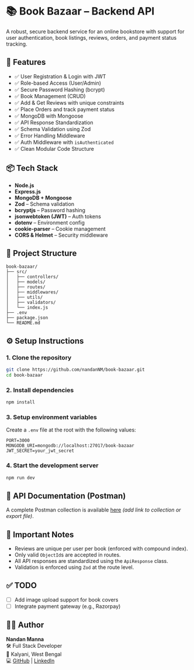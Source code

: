 # 📚 Book Bazaar – Backend API

A robust, secure backend service for an online bookstore with support for user authentication, book listings, reviews, orders, and payment status tracking.

## 🚀 Features

- ✅ User Registration & Login with JWT
- ✅ Role-based Access (User/Admin)
- ✅ Secure Password Hashing (bcrypt)
- ✅ Book Management (CRUD)
- ✅ Add & Get Reviews with unique constraints
- ✅ Place Orders and track payment status
- ✅ MongoDB with Mongoose
- ✅ API Response Standardization
- ✅ Schema Validation using Zod
- ✅ Error Handling Middleware
- ✅ Auth Middleware with `isAuthenticated`
- ✅ Clean Modular Code Structure

## 📦 Tech Stack

- **Node.js**
- **Express.js**
- **MongoDB + Mongoose**
- **Zod** – Schema validation
- **bcryptjs** – Password hashing
- **jsonwebtoken (JWT)** – Auth tokens
- **dotenv** – Environment config
- **cookie-parser** – Cookie management
- **CORS & Helmet** – Security middleware

## 📁 Project Structure

```
book-bazaar/
├── src/
│   ├── controllers/
│   ├── models/
│   ├── routes/
│   ├── middlewares/
│   ├── utils/
│   ├── validators/
│   └── index.js
├── .env
├── package.json
└── README.md
```

## ⚙️ Setup Instructions

### 1. Clone the repository

```bash
git clone https://github.com/nandanNM/book-bazaar.git
cd book-bazaar
```

### 2. Install dependencies

```bash
npm install
```

### 3. Setup environment variables

Create a `.env` file at the root with the following values:

```env
PORT=3000
MONGODB_URI=mongodb://localhost:27017/book-bazaar
JWT_SECRET=your_jwt_secret
```

### 4. Start the development server

```bash
npm run dev
```

## 🧪 API Documentation (Postman)

A complete Postman collection is available [here](https://.postman.co/workspace/My-Workspace~69796cdf-baa2-4ee2-839f-54d32839350c/folder/32584961-4fb26b51-f1d2-41b9-98b1-90a5333f7b8d?action=share&creator=32584961&ctx=documentation) _(add link to collection or export file)_.

## 📌 Important Notes

- Reviews are unique per user per book (enforced with compound index).
- Only valid `ObjectId`s are accepted in routes.
- All API responses are standardized using the `ApiResponse` class.
- Validation is enforced using `Zod` at the route level.

## ✅ TODO

- [ ] Add image upload support for book covers
- [ ] Integrate payment gateway (e.g., Razorpay)

## 👨‍💻 Author

**Nandan Manna**  
🛠 Full Stack Developer  
📍 Kalyani, West Bengal  
💻 [GitHub](https://github.com/nandanNM) | [LinkedIn](https://linkedin.com/in/coder_nandan)
